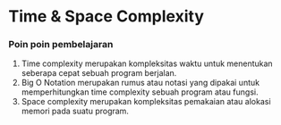 # Time & Space Complexity

### Poin poin pembelajaran

1. Time complexity merupakan kompleksitas waktu untuk menentukan seberapa cepat sebuah program berjalan.
2. Big O Notation merupakan rumus atau notasi yang dipakai untuk memperhitungkan time complexity sebuah program atau fungsi.
3. Space complexity merupakan kompleksitas pemakaian atau alokasi memori pada suatu program.
